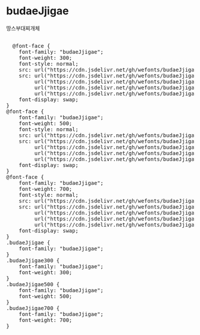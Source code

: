 # budaeJjigae
땅스부대찌개체

<pre>

  @font-face {
    font-family: "budaeJjigae";
    font-weight: 300;
    font-style: normal;
    src: url("https://cdn.jsdelivr.net/gh/wefonts/budaeJjigae/budaeJjigae-Light.eot");
    src: url("https://cdn.jsdelivr.net/gh/wefonts/budaeJjigae/budaeJjigae-Light.eot?#iefix") format("embedded-opentype"),
         url("https://cdn.jsdelivr.net/gh/wefonts/budaeJjigae/budaeJjigae-Light.woff2") format("woff2"),
         url("https://cdn.jsdelivr.net/gh/wefonts/budaeJjigae/budaeJjigae-Light.woff") format("woff"),
         url("https://cdn.jsdelivr.net/gh/wefonts/budaeJjigae/budaeJjigae-Light.ttf") format("truetype");
    font-display: swap;
} 
@font-face {
    font-family: "budaeJjigae";
    font-weight: 500;
    font-style: normal;
    src: url("https://cdn.jsdelivr.net/gh/wefonts/budaeJjigae/budaeJjigae-Midium.eot");
    src: url("https://cdn.jsdelivr.net/gh/wefonts/budaeJjigae/budaeJjigae-Midium.eot?#iefix") format("embedded-opentype"),
         url("https://cdn.jsdelivr.net/gh/wefonts/budaeJjigae/budaeJjigae-Midium.woff2") format("woff2"),
         url("https://cdn.jsdelivr.net/gh/wefonts/budaeJjigae/budaeJjigae-Midium.woff") format("woff"),
         url("https://cdn.jsdelivr.net/gh/wefonts/budaeJjigae/budaeJjigae-Midium.ttf") format("truetype");
    font-display: swap;
} 
@font-face {
    font-family: "budaeJjigae";
    font-weight: 700;
    font-style: normal;
    src: url("https://cdn.jsdelivr.net/gh/wefonts/budaeJjigae/budaeJjigae-Bold.eot");
    src: url("https://cdn.jsdelivr.net/gh/wefonts/budaeJjigae/budaeJjigae-Bold.eot?#iefix") format("embedded-opentype"),
         url("https://cdn.jsdelivr.net/gh/wefonts/budaeJjigae/budaeJjigae-Bold.woff2") format("woff2"),
         url("https://cdn.jsdelivr.net/gh/wefonts/budaeJjigae/budaeJjigae-Bold.woff") format("woff"),
         url("https://cdn.jsdelivr.net/gh/wefonts/budaeJjigae/budaeJjigae-Bold.ttf") format("truetype");
    font-display: swap;
} 
.budaeJjigae {
    font-family: "budaeJjigae";
}
.budaeJjigae300 {
    font-family: "budaeJjigae";
    font-weight: 300;
}
.budaeJjigae500 {
    font-family: "budaeJjigae";
    font-weight: 500;
}
.budaeJjigae700 {
    font-family: "budaeJjigae";
    font-weight: 700;
}
</pre>
